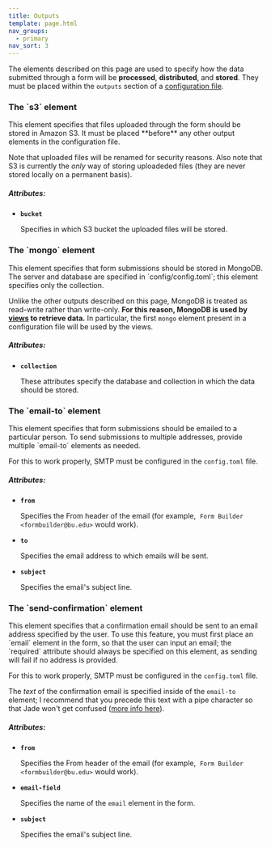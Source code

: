 ```yaml
---
title: Outputs
template: page.html
nav_groups:
  - primary
nav_sort: 3
---
```


The elements described on this page are used to specify how the data submitted through a form will be **processed**, **distributed**, and **stored**. They must be placed within the `outputs` section of a [configuration file](introduction.html).

<h3 class="ui header top attached">
The `s3` element
</h3><div class="ui bottom attached segment">
This element specifies that files uploaded through the form should be stored in Amazon S3. It must be placed **before** any other output elements in the configuration file.

Note that uploaded files will be renamed for security reasons. Also note that S3 is currently the *only* way of storing uploadeded files (they are never stored locally on a permanent basis).

##### Attributes:

* **`bucket`**

  Specifies in which S3 bucket the uploaded files will be stored.
</div>

<h3 class="ui header top attached">
The `mongo` element
</h3><div class="ui bottom attached segment">
This element specifies that form submissions should be stored in MongoDB. The server and database are specified in `config/config.toml`; this element specifies only the collection.

Unlike the other outputs described on this page, MongoDB is treated as read-write rather than write-only. **For this reason, MongoDB is used by [views](views.html) to retrieve data.** In particular, the first `mongo` element present in a configuration file will be used by the views.

##### Attributes:
* **`collection`**

  These attributes specify the database and collection in which the data should be stored.
</div>

<h3 class="ui header top attached">
The `email-to` element
</h3><div class="ui bottom attached segment">
This element specifies that form submissions should be emailed to a particular person. To send submissions to multiple addresses, provide multiple `email-to` elements as needed.

For this to work properly, SMTP must be configured in the `config.toml` file. 

##### Attributes:

* **`from`**

  Specifies the From header of the email (for example,&nbsp;&nbsp;`Form Builder <formbuilder@bu.edu>` would work).

* **`to`**

  Specifies the email address to which emails will be sent.

* **`subject`**

  Specifies the email's subject line.
</div>

<h3 class="ui header top attached">
The `send-confirmation` element
</h3><div class="ui bottom attached segment">
This element specifies that a confirmation email should be sent to an email address specified by the user. To use this feature, you must first place an `email` element in the form, so that the user can input an email; the `required` attribute should always be specified on this element, as sending will fail if no address is provided.

For this to work properly, SMTP must be configured in the `config.toml` file. 

The *text* of the confirmation email is specified inside of the `email-to` element; I recommend that you precede this text with a pipe character so that Jade won't get confused ([more info here](http://jade-lang.com/reference/plain-text/)).

##### Attributes:

* **`from`**

  Specifies the From header of the email (for example,&nbsp;&nbsp;`Form Builder <formbuilder@bu.edu>` would work).

* **`email-field`**

  Specifies the name of the `email` element in the form.

* **`subject`**

  Specifies the email's subject line.
</div>